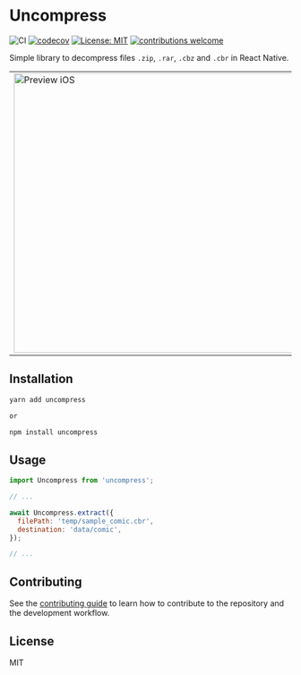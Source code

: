 # Uncompress

![CI](https://github.com/didisouzacosta/uncompress/workflows/PublishLibrary/badge.svg)
[![codecov](https://codecov.io/gh/didisouzacosta/uncompress/branch/main/graph/badge.svg?token=WWswGL8bsi)](https://codecov.io/gh/didisouzacosta/uncompress)
[![License: MIT](https://img.shields.io/badge/License-MIT-yellow.svg)](https://opensource.org/licenses/MIT) [![contributions welcome](https://img.shields.io/badge/contributions-welcome-brightgreen.svg?style=flat)](CONTRIBUTING.md)

Simple library to decompress files `.zip`, `.rar`, `.cbz` and `.cbr` in React Native.

<table>
  <tr>
    <td><img src="./assets/preview_ios.gif" height="500" alt="Preview iOS" /></td>
    <td><img src="./assets/preview_android.gif" height="500" alt="Preview Android" /></td>
  </tr>
</table>

## Installation

```sh
yarn add uncompress

or

npm install uncompress
```

## Usage

```js
import Uncompress from 'uncompress';

// ...

await Uncompress.extract({
  filePath: 'temp/sample_comic.cbr',
  destination: 'data/comic',
});

// ...
```

## Contributing

See the [contributing guide](CONTRIBUTING.md) to learn how to contribute to the repository and the development workflow.

## License

MIT
